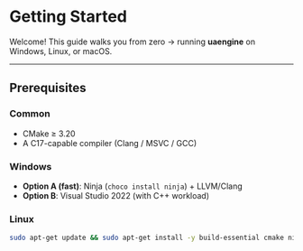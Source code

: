 # Getting Started

Welcome! This guide walks you from zero → running **uaengine** on Windows, Linux, or macOS.

---

## Prerequisites

### Common
- CMake ≥ 3.20
- A C17-capable compiler (Clang / MSVC / GCC)

### Windows
- **Option A (fast)**: Ninja (`choco install ninja`) + LLVM/Clang
- **Option B**: Visual Studio 2022 (with C++ workload)

### Linux
```bash
sudo apt-get update && sudo apt-get install -y build-essential cmake ninja-build
